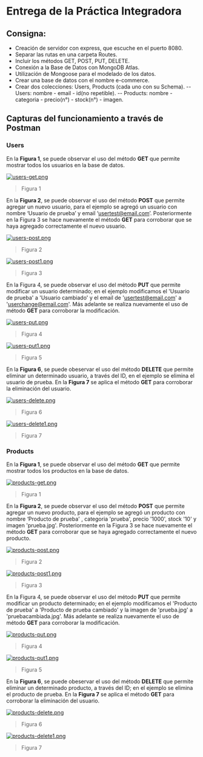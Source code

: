 # Entrega de la Práctica Integradora

## Consigna:
- Creación de servidor con express, que escuche en el puerto 8080.
- Separar las rutas en una carpeta Routes.
- Incluir los métodos GET, POST, PUT, DELETE.
- Conexión a la Base de Datos con MongoDB Atlas.
- Utilización de Mongoose para el modelado de los datos.
- Crear una base de datos con el nombre e-commerce.
- Crear dos colecciones: Users, Products (cada uno con su Schema).
-- Users: nombre - email - id(no repetible).
-- Products: nombre - categoria - precio(n°) - stock(n°) - imagen.

## Capturas del funcionamiento a través de Postman
### Users
En la **Figura 1**, se puede observar el uso del método **GET** que permite mostrar todos los usuarios en la base de datos.

[![users-get.png](https://i.postimg.cc/RhTJjPYC/users-get.png)](https://postimg.cc/XBpv5g3t)
> Figura 1

En la **Figura 2**, se puede observar el uso del método **POST** que permite agregar un nuevo usuario, para el ejemplo se agregó un usuario con nombre ‘Usuario de prueba’ 
y email ‘usertest@email.com’. Posteriormente en la Figura 3 se hace nuevamente el método **GET** para corroborar que se haya agregado correctamente el nuevo usuario.

[![users-post.png](https://i.postimg.cc/QMGDLXZm/users-post.png)](https://postimg.cc/dhBprc1Z)
> Figura 2

[![users-post1.png](https://i.postimg.cc/Fsq5c0G1/users-post1.png)](https://postimg.cc/PPmRnpgk)
> Figura 3

En la Figura 4, se puede observar el uso del método **PUT** que permite modificar un usuario determinado; en el ejemplo modificamos el 'Usuario de prueba' a 'Usuario cambiado' y el email de 'usertest@email.com' a 'userchange@email.com'. Más adelante se realiza nuevamente el uso de método **GET** para corroborar la modificación.

[![users-put.png](https://i.postimg.cc/Ss3SS0xN/users-put.png)](https://postimg.cc/njKb2Pm6)
> Figura 4

[![users-put1.png](https://i.postimg.cc/yxHGXnfy/users-put1.png)](https://postimg.cc/8JZwTdg7)
> Figura 5

En la **Figura 6**, se puede obeservar el uso del método **DELETE** que permite eliminar un determinado usuario, a través del ID, en el ejemplo se elimina el usuario de prueba. En la **Figura 7** se aplica el método **GET** para corroborar la eliminación del usuario.

[![users-delete.png](https://i.postimg.cc/x8P9KXPq/users-delete.png)](https://postimg.cc/p5pNvX4t)
> Figura 6

[![users-delete1.png](https://i.postimg.cc/XYP4cS9K/users-delete1.png)](https://postimg.cc/nXqypWRM)
> Figura 7

### Products
En la **Figura 1**, se puede observar el uso del método **GET** que permite mostrar todos los productos en la base de datos.

[![products-get.png](https://i.postimg.cc/prWwMqDX/products-get.png)](https://postimg.cc/JDF6b369)
> Figura 1

En la **Figura 2**, se puede observar el uso del método **POST** que permite agregar un nuevo producto, para el ejemplo se agregó un producto con nombre ‘Producto de prueba' , categoria 'prueba', precio '1000', stock '10' y imagen 'prueba.jpg'. Posteriormente en la Figura 3 se hace nuevamente el método **GET** para corroborar que se haya agregado correctamente el nuevo producto.

[![products-post.png](https://i.postimg.cc/3xTbsLYM/products-post.png)](https://postimg.cc/Tpt9mJKQ)
> Figura 2

[![products-post1.png](https://i.postimg.cc/jjq35LDZ/products-post1.png)](https://postimg.cc/gx5HtcqZ)
> Figura 3

En la Figura 4, se puede observar el uso del método **PUT** que permite modificar un producto determinado; en el ejemplo modificamos el 'Producto de prueba' a 'Producto de prueba cambiado' y la imagen de 'prueba.jpg' a 'pruebacambiada.jpg'. Más adelante se realiza nuevamente el uso de método **GET** para corroborar la modificación.

[![products-put.png](https://i.postimg.cc/TPhjFmLM/products-put.png)](https://postimg.cc/06RJJz0c)
> Figura 4

[![products-put1.png](https://i.postimg.cc/NFv1KzNB/products-put1.png)](https://postimg.cc/cgTKjXyb)
> Figura 5

En la **Figura 6**, se puede obeservar el uso del método **DELETE** que permite eliminar un determinado producto, a través del ID; en el ejemplo se elimina el producto de prueba. En la **Figura 7** se aplica el método **GET** para corroborar la eliminación del usuario.

[![products-delete.png](https://i.postimg.cc/qqGCzMhx/products-delete.png)](https://postimg.cc/YLhSP7xv)
> Figura 6

[![products-delete1.png](https://i.postimg.cc/15JqSXZ9/products-delete1.png)](https://postimg.cc/Tp5wqRwS)
> Figura 7
